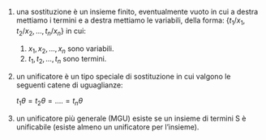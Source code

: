 1. una sostituzione è un insieme finito, eventualmente vuoto in cui a destra mettiamo i termini e a destra mettiamo le variabili, della forma: $\{t_1/x_1, t_2/x_2, …, t_n/x_n\}$
in cui:
    1. $x_1, x_2, …, x_n$ sono variabili.
    2. $t_1, t_2, …, t_n$ sono termini.
2. un unificatore è un tipo speciale di sostituzione in cui valgono le seguenti catene di uguaglianze:
    
    $t_1\theta = t_2\theta = …. = t_n\theta$
    
3. un unificatore più generale (MGU) esiste se un insieme di termini S è unificabile (esiste almeno un unificatore per l’insieme).